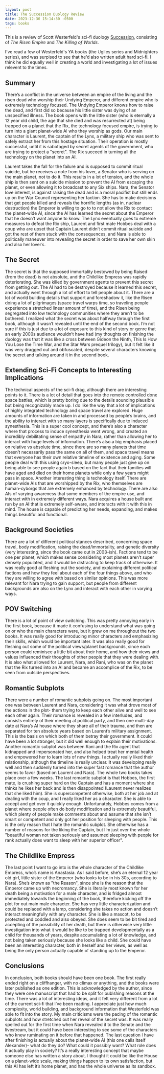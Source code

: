 ```yaml
---
layout: post 
title: The Succession Duology Review
date: 2023-12-30 15:14:30 -0500
tags: books
---
```

This is a review of Scott Westerfeld's sci-fi duology [Succession](https://scottwesterfeld.com/books/succession-series/), consisting of _The Risen Empire_ and _The Killing of Worlds_.

I've read a few of Westerfeld's YA books (the Uglies series and Midnighters series), and was surpised to see that he'd also written adult hard sci-fi. I think he did equally well in creating a world and investigating a lot of issues relevent to the times.

## Summary

There’s a conflict in the universe between an empire of the living and the risen dead who worship their Undying Emperor, and different empire who is extremely technology focused. The Undying Emperor knows how to raise the dead, and first did so because his little sister was dying of an unspecified illness. The book opens with the little sister (who is eternally a 12 year old child, the age that she died and was resurrected at) being trapped on a planet that the Rix, the technology focused empire, is trying to turn into a giant planet-wide AI who they worship as gods. Our main character is Laurent, the captain of the Lynx, a military ship who was sent to safely extract her from this hostage situation. Their operation is mostly successful, until it is sabotaged by secret agents of the government, who are trying to protect a "secret". The Rix succeed in turning all the technology on the planet into an AI. 

Laurent takes the fall for the failure and is supposed to commit ritual suicide, but he receives a note from his lover, a Senator who is serving on the main planet, not to do it. This results in a lot of tension, and the whole ship is then sent on a suicide mission to prevent the AI from escaping the planet, or even allowing it to broadcast to any Six ships. Nara, the Senator love interest, is against raising the dead and is a moral pacifist but still ends up on the War Council representing her faction. She has to make decisions that get people killed and reveals the horrific lengths (as in, nuclear destruction) the Emperor is willing to go to to not allow the Rix to contact the planet-wide AI, since the AI has learned the secret about the Emperor that he doesn’t want anyone to know. The Lynx eventually goes to extreme measures to defeat the Rix ship, Laurent and first mate Hobbes deal with a coup who are upset that Captain Laurent didn’t commit ritual suicide and got the rest of them stuck with the consequences, and Nara is able to politically maneuver into revealing the secret in order to save her own skin and also her lover’s. 

## The Secret

The secret is that the supposed immortality bestowed by being Raised (from the dead) is not absolute, and the Childlike Empress was rapidly deteriorating. She was killed by government agents to prevent this secret from getting out. The AI had to be destroyed because it learned this secret, and actually went through a lot of effort to tell people about it. There are a lot of world building details that support and foreshadow it, like the Risen doing a lot of pilgrimages (space travel warps time, so traveling people experience a stretched linear amount of time), and the Risen being segregated into low technology communities where they aren’t to be bothered. I realized what the secret was about halfway through the first book, although it wasn’t revealed until the end of the second book. I’m not sure if this is just due to a lot of exposure to this kind of story or genre that an early 2000s audience wouldn’t have had (my thoughts on finishing the duology was that it was like a cross between Gideon the Ninth, This Is How You Lose the Time War, and the Star Wars prequel trilogy), but it felt like it was very dragged out and obfuscated, despite several characters knowing the secret and talking around it in the second book. 

## Extending Sci-Fi Concepts to Interesting Implications

The technical aspects of the sci-fi drag, although there are interesting points to it. There is a lot of detail that goes into the remote controlled done space battles, which is pretty boring due to the details sounding plausible but being recognizably made up. I do like the way that a lot of implications of highly integrated technology and space travel are explored. Huge amounts of information are taken in and processed by people’s brains, and the ability to interact with so many layers is specifically due to induced synesthesia. This is a super cool concept, and there’s also a character where that process to induce synesthesia went wrong, and created an incredibly debilitating sense of empathy in Nara, rather than allowing her to interact with huge levels of information. There’s also a big emphasis placed on relative vs absolute time, since there are so many planets that time doesn’t necessarily pass the same on all of them, and space travel means that everyone has their own relative timeline of existence and aging. Some people deal with this using cryo-sleep, but many people just give up on being able to see people again b based on the fact that their families will have aged and died on their home planets while only a few years might pass in space. Another interesting thing is technology itself. There are planet-wide AIs that are worshipped by the Rix, who themselves are human-cyborgs that are extremely enhanced by technology. There are also AIs of varying awareness that some members of the empire use, and interact with in extremely different ways. Nara acquires a house built and run by an AI that is extremely self-aware, and interacts with it with this in mind. The house is capable of predicting her needs, expanding, and makes things beautiful and functional.

## Background Societies

There are a lot of different political stances described, concerning space travel, body modification, raising the dead/immortality, and genetic diversity (very interesting, since the book came out in 2003-ish). Factions tend to be one per planet, which makes sense considering most planets aren’t super densely populated, and it would be distracting to keep track of otherwise. It was really good at fleshing out the society, and explaining different political factions and how they feel about each of the four things above, and who they are willing to agree with based on similar opinions. This was more relevant for Nara trying to gain support, but people from different backgrounds are also on the Lynx and interact with each other in varying ways. 

## POV Switching

There is a lot of point of view switching. This was pretty annoying early in the first book, because it made it confusing to understand what was going on or who the main characters were, but it grew on me throughout the two books. It was really good for introducing minor characters and emphasizing their skills, which would be important later. It was also really good for fleshing out some of the political views/planet backgrounds, since each person could reminisce a little bit about their home, and how their views and values influenced their thoughts of other people that they were dealing with. It is also what allowed for Laurent, Nara, and Rani, who was on the planet that the Rix turned into an AI and became an accomplice of the Rix, to be seen from outside perspectives. 

## Romantic Subplots

There were a number of romantic subplots going on. The most important one was between Laurent and Nara, considering it was what drove most of the actions in the plot- them trying to keep each other alive and well to see each other again. Their romance is revealed in a few interludes, and consists entirely of their meeting at political party, and then one multi-day date at Nara’s AI house where they share all of their trauma, and then are separated for ten absolute years based on Laurent’s military assignment. This is the basis on which both of them betray their government. It could have been a lot stronger, but it did well enough to explain their motivations. Another romantic subplot was between Rani and the Rix agent that kidnapped and impersonated her, and also helped treat her mental health and empowered her to learn lots of new things. I actually really liked their relationship, although the timeline is really unclear. It was developing really well and then suddenly turned into the super fast romance that the author seems to favor (based on Laurent and Nara). The whole two books takes place over a few weeks. The last romantic subplot is that Hobbes, the first mate, is crushing super hard on the Captain and has a moment where she thinks he likes her back and is then disappointed (Laurent never realizes that she liked him). She is supercompetent otherwise, both at her job and at dealing with the coup, and I really liked her as a character. She is able to accept and get over it quickly enough. Unfortunately, Hobbes comes from a planet where people often do body modification and is extremely beautiful, which plenty of people make comments about and assume that she isn’t smart or competent and only got her position for sleeping with people. This is the only reason that I hate the romantic subplot. She otherwise has a number of reasons for the liking the Captain, but I’m just over the whole "beautiful woman not taken seriously and assumed sleeping with people for rank actually does want to sleep with her superior officer". 

## The Childlike Empress

The last point I want to go into is the whole character of the Childlike Empress, who’s name is Anastasia. As I said before, she’s an eternal 12 year old girl, little sister of the Emperor (who looks to be in his 30s, according to Nara). She’s known as "the Reason", since she is the reason that the Emperor came up with necromancy. She is literally most known for her death being a motivation for a male character, and is fridged almost immediately towards the beginning of the book, therefore kicking off the plot for out main male character. She has very little characterization and could be replaced with a lamp, considering she takes no action and doesn’t interact meaningfully with any character. She is like a mascot, to be protected and coddled and also obeyed. She does seem to be bit tired and accepting of the possibility of her death, but there is otherwise very little investigation into what it would be like to be trapped developmentally as a child for thousands of years, despite accumulating a lot of knowledge, and not being taken seriously because she looks like a child. She could have been an interesting character, both in herself and her views, as well as being the only person actually capable of standing up to the Emperor. 

## Conclusions

In conclusion, both books should have been one book. The first really ended right on a cliffhanger, with no climax or anything, and the books were later published as one edition. This is acknowledged by the author, since they were one manuscript that had to be split for publshing reasons at the time. There was a lot of interesting ideas, and it felt very different from a lot of the current sci-fi that I’ve been reading. I appreciate just how much complexity, world building, and background information that Westerfeld was able to fit into the story. My main criticisms were the pacing of the romantic subplots and how stretched out her reveal of the secret was. It was really spelled out for the first time when Nara revealed it to the Senate and the livestream, but it could have been interesting to see some of the characters who knew ruminating on it before that happened. The last question I have after finishing is actually about the planet-wide AI (this one calls itself Alexander)- what do they do? What could it possibly want? What role does it actually play in society? It’s a really interesting concept that maybe someone else has written a story about. I thought it could be like the House on a planet-wide scale, making things happen to its own satisfaction, but this AI has left it’s home planet, and has the whole universe as its sandbox. 
